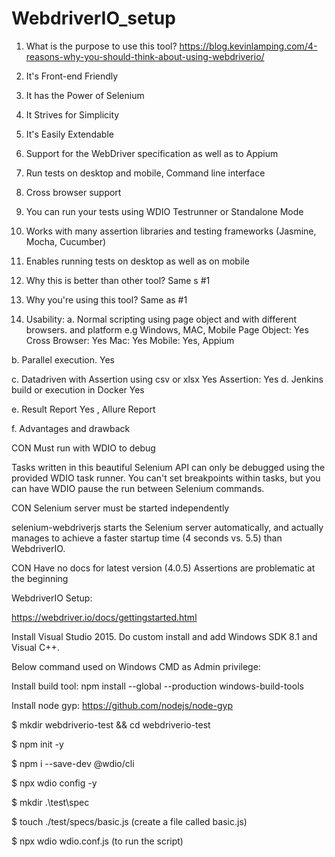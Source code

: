 # WebdriverIO_setup

1.	What is the purpose to use  this tool?
https://blog.kevinlamping.com/4-reasons-why-you-should-think-about-using-webdriverio/
1.	It's Front-end Friendly
2.	It has the Power of Selenium
3.	It Strives for Simplicity
4.	It's Easily Extendable
5.	Support for the WebDriver specification as well as to Appium
6.	Run tests on desktop and mobile, Command line interface
7.	Cross browser support
8.	You can run your tests using WDIO Testrunner or Standalone Mode
9.	Works with many assertion libraries and testing frameworks (Jasmine, Mocha, Cucumber)
10.	Enables running tests on desktop as well as on mobile

2.	Why this is better than other tool?
Same s #1
3.	Why you're using this tool?
Same as #1
4. Usability:
a. Normal scripting using page object and with different browsers. and platform e.g Windows, MAC, Mobile
Page Object: Yes
Cross Browser: Yes
Mac: Yes
Mobile: Yes, Appium 

b. Parallel execution. Yes

c. Datadriven with Assertion using csv or xlsx  Yes
Assertion: Yes
d. Jenkins build or execution in Docker Yes

e. Result Report Yes , Allure Report

f. Advantages and drawback

CON Must run with WDIO to debug

Tasks written in this beautiful Selenium API can only be debugged using the provided WDIO task runner. You can't set breakpoints within tasks, but you can have WDIO pause the run between Selenium commands.

CON Selenium server must be started independently

selenium-webdriverjs starts the Selenium server automatically, and actually manages to achieve a faster startup time (4 seconds vs. 5.5) than WebdriverIO.

CON Have no docs for latest version (4.0.5)
Assertions are problematic at the beginning

WebdriverIO Setup:

https://webdriver.io/docs/gettingstarted.html

Install Visual Studio 2015. Do custom install and add Windows SDK 8.1 and Visual C++. 

Below command used on Windows CMD as Admin privilege:

Install build tool: npm install --global --production windows-build-tools

Install node gyp:  https://github.com/nodejs/node-gyp 

$ mkdir webdriverio-test && cd webdriverio-test

$ npm init -y

$ npm i --save-dev @wdio/cli

$ npx wdio config -y

$ mkdir .\test\spec

$ touch ./test/specs/basic.js (create a file called basic.js)

$ npx wdio wdio.conf.js  (to run the script)

